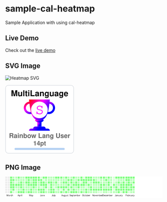 # sample-cal-heatmap

Sample Application with using cal-heatmap

## Live Demo

Check out the [live demo](https://aecomet.github.io/sample-cal-heatmap/)

## SVG Image

![Heatmap SVG](docs/heatmap1.svg)

![Test Profile](docs/test.svg)

## PNG Image

![Heatmap PNG](docs/heatmap2.png)
